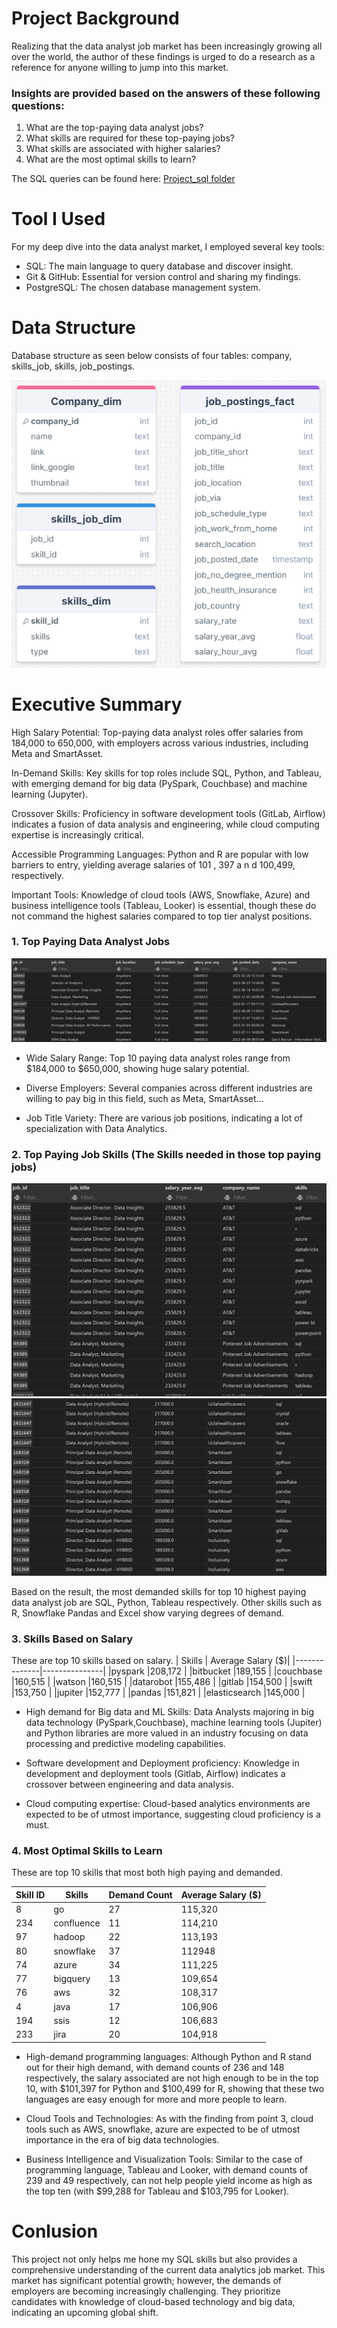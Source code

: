 # Project Background
Realizing that the data analyst job market has been increasingly growing all over the world, the author of these findings is urged to do a research as a reference for anyone willing to jump into this market.

### Insights are provided based on the answers of these following questions: 
1. What are the top-paying data analyst jobs?
2. What skills are required for these top-paying jobs?
3. What skills are associated with higher salaries?
4. What are the most optimal skills to learn?

The SQL queries can be found here: [Project_sql folder](/sql_project/)
# Tool I Used
For my deep dive into the data analyst market, I employed several key tools:

- SQL: The main language to query database and discover insight.
- Git & GitHub: Essential for version control and sharing my findings.
- PostgreSQL: The chosen database management system.
# Data Structure
Database structure as seen below consists of four tables: company, skills_job, skills, job_postings.

![Structure](Asset/ERD.png)

# Executive Summary
High Salary Potential: Top-paying data analyst roles offer salaries from 
184,000 to 650,000, with employers across various industries, including Meta and SmartAsset.

In-Demand Skills: Key skills for top roles include SQL, Python, and Tableau, with emerging demand for big data (PySpark, Couchbase) and machine learning (Jupyter).

Crossover Skills: Proficiency in software development tools (GitLab, Airflow) indicates a fusion of data analysis and engineering, while cloud computing expertise is increasingly critical.

Accessible Programming Languages: Python and R are popular with low barriers to entry, yielding average salaries of 
101
,
397
a
n
d
100,499, respectively.

Important Tools: Knowledge of cloud tools (AWS, Snowflake, Azure) and business intelligence tools (Tableau, Looker) is essential, though these do not command the highest salaries compared to top tier analyst positions.
### 1. Top Paying Data Analyst Jobs
![Place](Asset/QUERY_1.png)

- Wide Salary Range: Top 10 paying data analyst roles range from $184,000 to $650,000, showing huge salary potential. 

- Diverse Employers: Several companies across different industries are willing to pay big in this field, such as Meta, SmartAsset...

- Job Title Variety: There are various job positions, indicating a lot of specialization with Data Analytics.

### 2. Top Paying Job Skills (The Skills needed in those top paying jobs)
![PLACE](Asset/QUERY_2.png)
![PLACE](Asset/QUERY_2(1).png)

Based on the result, the most demanded skills for top 10 highest paying data analyst job are SQL, Python, Tableau respectively. Other skills such as R, Snowflake Pandas and Excel show varying degrees of demand.

### 3. Skills Based on Salary
These are top 10 skills based on salary.
| Skills       | Average Salary ($)| 
|--------------|---------------|
|pyspark       |208,172         |
|bitbucket     |189,155         |
|couchbase     |160,515         |
|watson        |160,515         |
|datarobot     |155,486         |
|gitlab        |154,500         |
|swift         |153,750         |
|jupiter       |152,777         |
|pandas        |151,821         |
|elasticsearch |145,000         |
- High demand for Big data and ML Skills: Data Analysts majoring in big data technology (PySpark,Couchbase), machine learning tools (Jupiter) and Python libraries 
are more valued in an industry focusing on data processing and predictive modeling capabilities.

- Software development and Deployment proficiency: Knowledge in development and deployment tools (Gitlab, Airflow) indicates a crossover between engineering and data analysis.

- Cloud computing expertise: Cloud-based analytics environments are expected to be of utmost importance, suggesting cloud proficiency is a must.

### 4. Most Optimal Skills to Learn
These are top 10 skills that most both high paying and demanded.

| Skill ID       | Skills| Demand Count| Average Salary ($) |
|--------------|---------------|-------|----|
|8       |go       |27|115,320|
|234    |confluence | 11 | 114,210|
|97    |hadoop         |22| 113,193
|80        |snowflake         |37|112948|
|74     |azure         |34|111,225|
|77        |bigquery        |13| 109,654|
|76         |aws         |32|108,317|
|4       |java       |17|106,906|
|194        |ssis         |12|106,683|
|233 |jira        |20|104,918|

- High-demand programming languages: Although Python and R stand out for their high demand, with demand counts of 236 and 148 respectively, the salary associated are not high enough to be in the top 10, with $101,397 for Python and $100,499 for R, showing that these two languages are easy enough for more and more people to learn.

- Cloud Tools and Technologies: As with the finding from point 3, cloud tools such as AWS, snowflake, azure are expected to be of utmost importance in the era of big data technologies.

- Business Intelligence and Visualization Tools: Similar to the case of programming language, Tableau and Looker, with demand counts of 239 and 49 respectively, can not help people yield income as high as the top ten (with $99,288 for Tableau and $103,795 for Looker).

# Conlusion
This project not only helps me hone my SQL skills but also provides a comprehensive understanding of the current data analytics job market. This market has significant potential growth; however, the demands of employers are becoming increasingly challenging. They prioritize candidates with knowledge of cloud-based technology and big data, indicating an upcoming global shift.